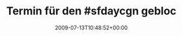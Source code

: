 ---
retweeted: false
source: <a href="http://twitter.com" rel="nofollow">Twitter Web Client</a>
entities:
  hashtags:
  - text: sfdaycgn
    indices:
    - '15'
    - '24'
  symbols: []
  user_mentions: []
  urls: []
display_text_range:
- '0'
- '45'
favorite_count: '0'
id_str: '2612457997'
truncated: false
retweet_count: '0'
id: '2612457997'
created_at: Mon Jul 13 10:48:52 +0000 2009
favorited: false
full_text: 'Termin für den #sfdaycgn geblockt. Sehr fein.'
lang: de
tags:
- sfdaycgn
- pesos:twitter
date: '2009-07-13T10:48:52+00:00'
src: https://twitter.com/bascht/status/2612457997
original_url: https://twitter.com/bascht/status/2612457997
type: twitter_tweet
text: 'Termin für den #sfdaycgn geblockt. Sehr fein.'
title: 'Termin für den #sfdaycgn gebloc'

---